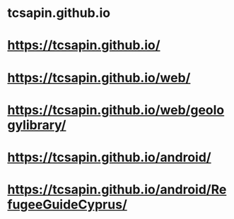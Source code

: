 # tcsapin.github.io
<!-- Main -->
# https://tcsapin.github.io/

<!-- Web -->
# https://tcsapin.github.io/web/
# https://tcsapin.github.io/web/geologylibrary/

<!-- Android -->
# https://tcsapin.github.io/android/
# https://tcsapin.github.io/android/RefugeeGuideCyprus/